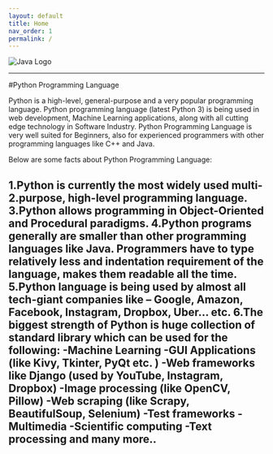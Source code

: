```yaml
---
layout: default
title: Home
nav_order: 1
permalink: /
---
```


![Java Logo](https://logos-download.com/wp-content/uploads/2016/10/Java_logo_icon.png)

-----------

#Python Programming Language

Python is a high-level, general-purpose and a very popular programming language. Python programming language (latest Python 3) is being used in web development, Machine Learning applications, along with all cutting edge technology in Software Industry. Python Programming Language is very well suited for Beginners, also for experienced programmers with other programming languages like C++ and Java.

Below are some facts about Python Programming Language:

1.Python is currently the most widely used multi-2.purpose, high-level programming language.
3.Python allows programming in Object-Oriented and Procedural paradigms.
4.Python programs generally are smaller than other programming languages like Java. Programmers have to type relatively less and indentation requirement of the language, makes them readable all the time.
5.Python language is being used by almost all tech-giant companies like – Google, Amazon, Facebook, Instagram, Dropbox, Uber… etc.
6.The biggest strength of Python is huge collection of standard library which can be used for the following:
-Machine Learning
-GUI Applications (like Kivy, Tkinter, PyQt etc. )
-Web frameworks like Django (used by YouTube, Instagram, Dropbox)
-Image processing (like OpenCV, Pillow)
-Web scraping (like Scrapy, BeautifulSoup, Selenium)
-Test frameworks
-Multimedia
-Scientific computing
-Text processing and many more..
--------